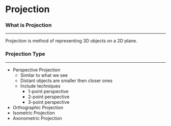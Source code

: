 # Projection
### What is Projection
---
Projection is method of representing 3D objects on a 2D plane.

### Projection Type
---
- Perspective Projection
	- Similar to what we see
	- Distant objects are smaller then closer ones
	- Include techniques
		- 1-point perspective
		- 2-point perspective
		- 3-point perspective
- Orthographic Projection
- Isometric Projection
- Axonometric Projection